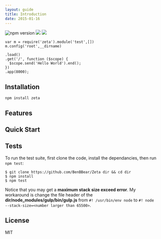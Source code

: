 ```yaml
---
layout: guide
title: Introduction
date: 2015-01-16
---
```


![npm version](https://badge.fury.io/js/zeta.svg)
![](https://travis-ci.org/BenBBear/Zeta.svg)
![](https://coveralls.io/repos/BenBBear/Zeta/badge.png)

~~~javescript
var m = require('zeta').module('test',[])
m.config('root',__dirname)

.load()
.get('/', function ($scope) {
  $scope.send('Hello World').end();
})
.app(8000);
~~~





## Installation

~~~shell
npm install zeta
~~~


## Features


## Quick Start



## Tests

To run the test suite, first clone the code, install the dependancies, then run `npm test`:

~~~shell
$ git clone https://github.com/BenBBear/Zeta dir && cd dir
$ npm install
$ npm test
~~~

Notice that you may get a **maximum stack size exceed error**. My workaround is change the file header of the **dir/node_modules/gulp/bin/gulp.js**   from `#! /usr/bin/env node` to `#! node --stack-size=<number larger than 65500>`.

## License

MIT
